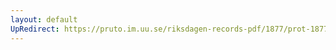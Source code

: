 ```yaml
---
layout: default
UpRedirect: https://pruto.im.uu.se/riksdagen-records-pdf/1877/prot-1877--ak--018.pdf
---
```

